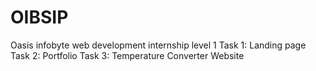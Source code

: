 # OIBSIP
Oasis infobyte web development internship level 1
Task 1: Landing page
Task 2: Portfolio 
Task 3: Temperature Converter Website 

